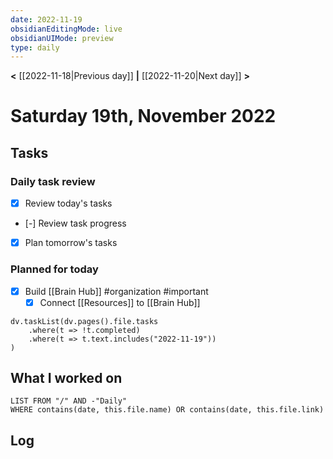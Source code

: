 ```yaml
---
date: 2022-11-19
obsidianEditingMode: live
obsidianUIMode: preview
type: daily
---
```


**<** [[2022-11-18|Previous day]] **|** [[2022-11-20|Next day]] **>**

# Saturday 19th, November 2022

## Tasks

### Daily task review
- [x] Review today's tasks
- [-] Review task progress
- [x] Plan tomorrow's tasks

### Planned for today
- [x] Build [[Brain Hub]] #organization #important
	- [x] Connect [[Resources]] to [[Brain Hub]]

```dataviewjs
dv.taskList(dv.pages().file.tasks
	.where(t => !t.completed)
	.where(t => t.text.includes("2022-11-19"))
)
```

## What I worked on
```dataview
LIST FROM "/" AND -"Daily"
WHERE contains(date, this.file.name) OR contains(date, this.file.link)
```

## Log

